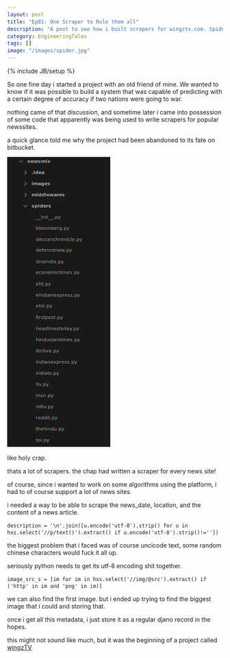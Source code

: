 ```yaml
---
layout: post
title: "Ep01: One Scraper to Rule them all"
description: "A post to see how i built scrapers for wingztv.com. Spiders are mean and ugly unless they are run by scrapy!"
category: EngineeringTales
tags: []
image: "/images/spider.jpg"
---
```

{% include JB/setup %}

So one fine day i started a project with an old friend of mine. We wanted to know if it was possible to build a system that was capable of predicting with a certain degree of accuracy if two nations were going to war.

nothing came of that discussion, and sometime later i came into possession of some code that apparently was being used to write scrapers for popular newssites.

a quick glance told me why the project had been abandoned to its fate on bitbucket. 


![Spiders](/images/spider_list.png "look a lot of spiders!")

like holy crap.

thats a lot of scrapers. the chap had written a scraper for every news site!

of course, since i wanted to work on some algorithms using the platform, i had to of course support a lot of news sites. 

i needed a way to be able to scrape the news_date, location, and the content of a news article.

```
description = '\n'.join([u.encode('utf-8').strip() for u in hxs.select('//p/text()').extract() if u.encode('utf-8').strip()!=''])
```

the biggest problem that i faced was of course uncicode text, some random chinese characters would fuck it all up.

seriously python needs to get its utf-8 encoding shit together.

```
image_src_s = [im for im in hxs.select('//img/@src').extract() if ('http' in im and 'png' in im)]
```

we can also find the first image. but i ended up trying to find the biggest image that i could and storing that.

once i get all this metadata, i just store it as a regular djano record in the hopes.

this might not sound like much, but it was the beginning of a project called [wingzTV](http://wingztv.com)